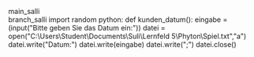 main_salli \
branch_salli
import random
python:
def kunden_datum():
    eingabe = (input("Bitte geben Sie das Datum ein:"))
    datei = open("C:\\Users\\Student\\Documents\\Suli\\Lernfeld 5\\Phyton\\Spiel.txt","a")
    datei.write("Datum:")
    datei.write(eingabe)
    datei.write(";")
    datei.close()